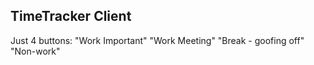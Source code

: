 ## TimeTracker Client

Just 4 buttons:
"Work Important"
"Work Meeting"
"Break - goofing off"
"Non-work"
